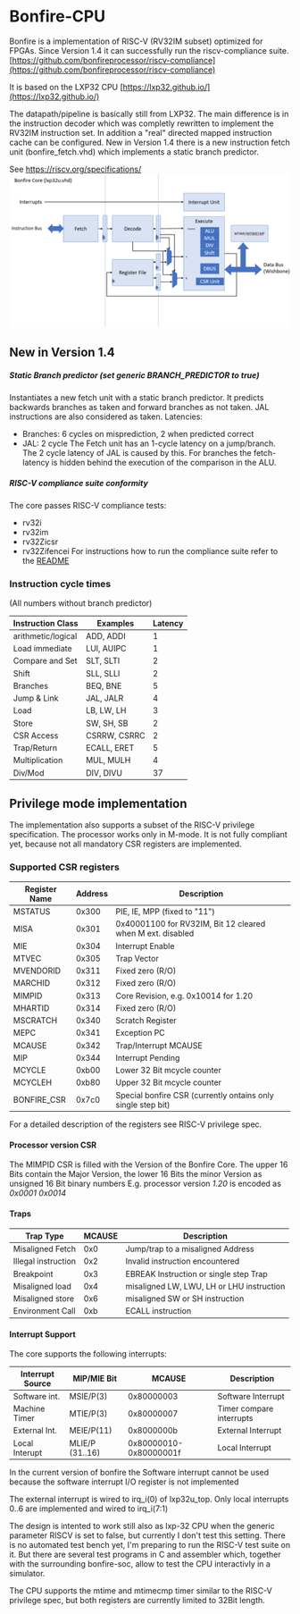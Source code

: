 

# Bonfire-CPU

Bonfire is a implementation of RISC-V (RV32IM subset) optimized for FPGAs. Since Version 1.4 it can successfully run the riscv-compliance suite.
 [https://github.com/bonfireprocessor/riscv-compliance](https://github.com/bonfireprocessor/riscv-compliance)

It is based on the LXP32 CPU [https://lxp32.github.io/](https://lxp32.github.io/)

The datapath/pipeline is basically still from LXP32. The main difference is in the instruction decoder which was completly rewritten to implement the RV32IM instruction set.
In addition a "real" directed mapped instruction cache can be configured.
New in Version 1.4 there is a new instruction fetch unit (bonfire_fetch.vhd) which implements a static branch predictor.

 See https://riscv.org/specifications/
![bonfire core](doc/bonfire_core.png)


## New in Version 1.4

##### Static Branch predictor (set generic BRANCH_PREDICTOR to true)

Instantiates a new fetch unit with a static branch predictor. It predicts backwards branches as taken and forward branches as not taken. JAL instructions are also considered as taken.
Latencies:
  * Branches: 6 cycles on misprediction, 2 when predicted correct
  * JAL: 2 cycle
The Fetch unit has an 1-cycle latency on a jump/branch. The 2 cycle latency of JAL is caused by this. For branches the fetch-latency is hidden behind the execution of the comparison in the ALU.

##### RISC-V compliance suite conformity
The core passes RISC-V compliance tests:
* rv32i
* rv32im
* rv32Zicsr
* rv32Zifencei
For instructions how to run the compliance suite refer to the [README](https://github.com/bonfireprocessor/riscv-compliance/blob/master/riscv-target/bonfire/README.md)


### Instruction cycle times

(All numbers without branch predictor)

Instruction Class | Examples    | Latency
------------------|-------------|---------
arithmetic/logical| ADD, ADDI   |   1
Load immediate    | LUI, AUIPC  |   1
Compare and Set   | SLT, SLTI   |   2
Shift             | SLL, SLLI   |   2
Branches          | BEQ, BNE    |   5
Jump & Link       | JAL, JALR   |   4
Load              | LB, LW, LH  |   3
Store             | SW, SH, SB  |   2
CSR Access        | CSRRW, CSRRC|   2
Trap/Return       | ECALL, ERET |   5
Multiplication    | MUL, MULH   |   4
Div/Mod           | DIV, DIVU   |  37


## Privilege mode implementation

The implementation also supports a subset of the RISC-V privilege specification. The processor works only in M-mode. It is not fully compliant yet, because not all mandatory CSR registers are implemented.

### Supported CSR registers

Register Name | Address | Description
--------------|---------|-------------
MSTATUS       | 0x300   | PIE, IE, MPP (fixed to "11")
MISA          | 0x301   | 0x40001100 for RV32IM, Bit 12 cleared when M ext. disabled
MIE           | 0x304   | Interrupt Enable
MTVEC         | 0x305   | Trap Vector
MVENDORID     | 0x311   | Fixed zero (R/O)
MARCHID       | 0x312   | Fixed zero (R/O)
MIMPID        | 0x313   | Core Revision, e.g. 0x10014 for 1.20
MHARTID       | 0x314   | Fixed zero (R/O)
MSCRATCH      | 0x340   | Scratch Register
MEPC          | 0x341   | Exception PC
MCAUSE        | 0x342   | Trap/Interrupt MCAUSE
MIP           | 0x344   | Interrupt Pending
MCYCLE        | 0xb00   | Lower 32 Bit mcycle counter
MCYCLEH       | 0xb80   | Upper 32 Bit mcycle counter
BONFIRE_CSR   | 0x7c0   | Special bonfire CSR (currently ontains only single step bit)

For  a detailed description of the registers see RISC-V privilege spec.

#### Processor version CSR

The MIMPID CSR is filled with the Version of the Bonfire Core. The upper 16 Bits contain the Major Version, the lower 16 Bits the minor Version as unsigned 16 Bit binary numbers
E.g. processor version _1.20_ is encoded as _0x0001 0x0014_

#### Traps

Trap Type          | MCAUSE  | Description
-------------------|---------|------------
Misaligned Fetch   | 0x0     | Jump/trap to a misaligned Address
Illegal instruction| 0x2     | Invalid instruction encountered
Breakpoint         | 0x3     | EBREAK Instruction or single step Trap
Misaligned load    | 0x4     | misaligned LW, LWU, LH or LHU instruction
Misaligned store   | 0x6     | misaligned SW or SH instruction
Environment Call   | 0xb     | ECALL instruction


####  Interrupt Support

The core supports the following interrupts:

Interrupt Source | MIP/MIE Bit | MCAUSE     | Description
-----------------|-------------|------------|-------------
Software int.    | MSIE/P(3)   | 0x80000003 | Software Interrupt
Machine Timer    | MTIE/P(3)   | 0x80000007 | Timer compare interrupts
External Int.    | MEIE/P(11)  | 0x8000000b | External Interrupt
Local Interupt   | MLIE/P (31..16)| 0x80000010-0x80000001f| Local Interrupt  

In the current version of bonfire the Software interrupt cannot be used because the software interrupt I/O register is not implemented

The external interrupt is wired to irq_i(0) of lxp32u_top.
Only local interrupts 0..6 are implemented and wired to irq_i(7:1)

The design is intented to work still also as lxp-32 CPU when the generic parameter RISCV is set to false, but currently I don't test this setting. There is no automated test bench yet, I'm preparing to run the RISC-V test suite on it. But there are several test programs in C and assembler which, together with the surrounding bonfire-soc, allow to test the CPU interactivly in a simulator.


The CPU supports the mtime and mtimecmp timer similar to the RISC-V privilege spec, but both registers are currently limited to 32Bit length.
